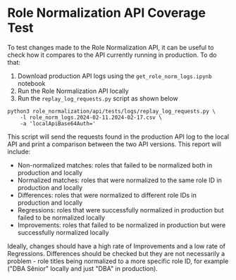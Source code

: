 # Role Normalization API Coverage Test

To test changes made to the Role Normalization API, it can be useful to check how it compares to the API
currently running in production. To do that:

1. Download production API logs using the `get_role_norm_logs.ipynb` notebook
2. Run the Role Normalization API locally
3. Run the `replay_log_requests.py` script as shown below

```shell
python3 role_normalization/api/tests/logs/replay_log_requests.py \
    -l role_norm_logs.2024-02-11.2024-02-17.csv \
    -a 'localApiBase64Auth='
```

This script will send the requests found in the production API log to the local API and print a
comparison between the two API versions. This report will include:

- Non-normalized matches: roles that failed to be normalized both in production and locally
- Normalized matches: roles that were normalized to the same role ID in production and locally
- Differences: roles that were normalized to different role IDs in production and locally
- Regressions: roles that were successfully normalized in production but failed to be normalized locally
- Improvements: roles that failed to be normalized in production but were successfully normalized locally

Ideally, changes should have a high rate of Improvements and a low rate of Regressions. Differences
should be checked but they are not necessarily a problem - role titles being normalized to a more
specific role ID, for example ("DBA Sênior" locally and just "DBA" in production).
